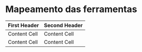 # Mapeamento das ferramentas

| First Header  | Second Header |
| ------------- | ------------- |
| Content Cell  | Content Cell  |
| Content Cell  | Content Cell  |
